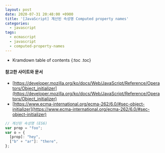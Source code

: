 ```yaml
---
layout: post
date: 2020-07-31 20:48:00 +0900
title: '[JavaScript] 계산된 속성명 Computed property names'
categories:
  - javascript
tags:
  - ecmascript
  - javascript
  - computed-property-names
---
```


* Kramdown table of contents
{:toc .toc}

#### 참고한 사이트와 문서

- [https://developer.mozilla.org/ko/docs/Web/JavaScript/Reference/Operators/Object_initializer](https://developer.mozilla.org/ko/docs/Web/JavaScript/Reference/Operators/Object_initializer)
- [https://www.ecma-international.org/ecma-262/6.0/#sec-object-initializer](https://www.ecma-international.org/ecma-262/6.0/#sec-object-initializer)

```js
// 계산된 속성명 (ES6)
var prop = "foo";
var o = {
  [prop]: "hey",
  ["b" + "ar"]: "there",
};
```
